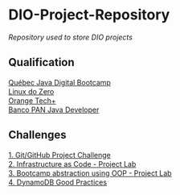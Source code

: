 # DIO-Project-Repository

*Repository used to store DIO projects*

## Qualification
[Québec Java Digital Bootcamp](https://web.dio.me/track/quebec-java-digital) <img src="https://icon-library.com/images/completed-icon/completed-icon-6.jpg" width="15" height="15"><br>
[Linux do Zero](https://web.dio.me/track/linux-do-zero) <img src="https://icon-library.com/images/completed-icon/completed-icon-6.jpg" width="15" height="15"><br>
[Orange Tech+](https://web.dio.me/track/orange-tech-backend) <img src="https://icon-library.com/images/completed-icon/completed-icon-6.jpg" width="15" height="15"><br>
[Banco PAN Java Developer](https://web.dio.me/track/banco-pan-java-developer) <img src="https://icon-library.com/images/in-progress-icon/in-progress-icon-1.jpg" width="15" height="15"><br>

## Challenges
[1. Git/GitHub Project Challenge](https://github.com/msc6272/DIO-Project-Repository) <img src="https://icon-library.com/images/completed-icon/completed-icon-6.jpg" width="15" height="15"><br>
[2. Infrastructure as Code - Project Lab](https://github.com/msc6272/DIO-Project-Repository/tree/main/LinuxFromZero) <img src="https://icon-library.com/images/completed-icon/completed-icon-6.jpg" width="15" height="15"><br>
[3. Bootcamp abstraction using OOP - Project Lab](https://github.com/msc6272/DIO-Project-Repository/tree/main/OrangeTech/Projects/Bootcamp-OOP) <img src="https://icon-library.com/images/completed-icon/completed-icon-6.jpg" width="15" height="15"><br>
[4. DynamoDB Good Practices]() <img src="https://icon-library.com/images/completed-icon/completed-icon-6.jpg" width="15" height="15"><br>

<!--
In Progress: <img src="https://images.assetsdelivery.com/compings_v2/roxanabalint/roxanabalint1310/roxanabalint131000294.jpg" width="75" height="37.5">

In Progress: <img src="https://icon-library.com/images/progress-icon-png/progress-icon-png-28.jpg" width="18" height="18">
Pending: <img src="https://icon-library.com/images/in-progress-icon/in-progress-icon-1.jpg" width="15" height="15">
Completed: <img src="https://icon-library.com/images/completed-icon/completed-icon-6.jpg" width="15" height="15">

https://icon-library.com/images/dda8522d9c_92246.png
https://icons8.com/icon/tcVVDE8f7IqB/in-progress

-->
